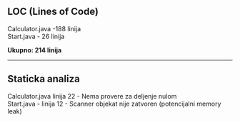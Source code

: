 ## LOC (Lines of Code)

Calculator.java -188 linija  
Start.java - 26 linija  

**Ukupno: 214 linija**

---

## Staticka analiza

Calculator.java  linija 22 - Nema provere za deljenje nulom  
Start.java - linija 12 - Scanner objekat nije zatvoren (potencijalni memory leak)